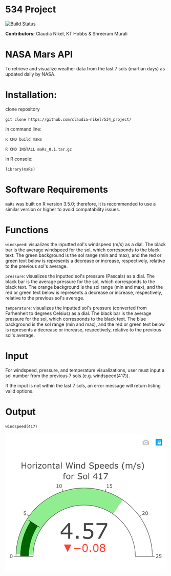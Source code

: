 # 534 Project

[![Build Status](https://travis-ci.com/claudia-nikel/534_project.svg?branch=master)](https://travis-ci.com/claudia-nikel/534_project)

**Contributors:** Claudia Nikel, KT Hobbs & Shreeram Murali

# NASA Mars API
To retrieve and visualize weather data from the last 7 sols (martian days) as updated daily by NASA.

# Installation:
clone repository

`git clone https://github.com/claudia-nikel/534_project/`

in command line:

`R CMD build maRs`

`R CMD INSTALL maRs_0.1.tar.gz`

in R console:

`library(maRs)`


# Software Requirements
`maRs` was built on R version 3.5.0; therefore, it is recommended to use a similar version or higher to avoid compatability issues.

# Functions

`windspeed`: visualizes the inputted sol's windspeed (m/s) as a dial. The black bar is the average windspeed for the sol, which corresponds to the black text. The green background is the sol range (min and max), and the red or green text below is represents a decrease or increase, respectively, relative to the previous sol's average.


`pressure`: visualizes the inputted sol's pressure (Pascals) as a dial. The black bar is the average pressure for the sol, which corresponds to the black text. The orange background is the sol range (min and max), and the red or green text below is represents a decrease or increase, respectively, relative to the previous sol's average.

`temperature`: visualizes the inputted sol's pressure (converted from Farhenheit to degrees Celsius) as a dial. The black bar is the average pressure for the sol, which corresponds to the black text. The blue background is the sol range (min and max), and the red or green text below is represents a decrease or increase, respectively, relative to the previous sol's average.


# Input
For windspeed, pressure, and temperature visualizations, user must input a sol number from the previous 7 sols (e.g. windspeed(417)).

If the input is not within the last 7 sols, an error message will return listing valid options.


# Output

`windspeed(417)`

![windspeed_example](images/windspeed.png)
